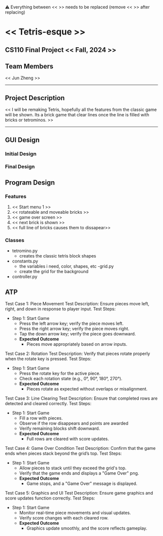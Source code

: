 
:warning: Everything between << >> needs to be replaced (remove << >> after replacing)

# << Tetris-esque >>
## CS110 Final Project  << Fall, 2024 >>

## Team Members

<< Jun Zheng >>

***

## Project Description

<< I will be remaking Tetris, hopefully all the features from the classic game will be shown. Its a brick game that clear lines once the line is filled with bricks or tetrominos. >>

***    

## GUI Design

### Initial Design



### Final Design



## Program Design

### Features

1. << Start menu 1 >>
2. << rotateable and moveable bricks >>
3. << game over screen >>
4. << next brick is shown >>
5. << full line of bricks causes them to dissapear>>

### Classes

- tetromino.py
  - creates the classic tetris block shapes
- constants.py 
  - the variables i need, color, shapes, etc
-grid.py
  - create the grid for the background
- controller.py

## ATP

Test Case 1: Piece Movement
Test Description: Ensure pieces move left, right, and down in response to player input.
Test Steps:
- Step 1: Start Game
  - Press the left arrow key; verify the piece moves left.
  - Press the right arrow key; verify the piece moves right.
  - Tap the down arrow key; verify the piece goes downward.
  - **Expected Outcome**
    - Pieces move appropriately based on arrow inputs.

Test Case 2: Rotation
Test Description: Verify that pieces rotate properly when the rotate key is pressed.
Test Steps:
- Step 1: Start Game
  - Press the rotate key for the active piece.
  - Check each rotation state (e.g., 0°, 90°, 180°, 270°).
  - **Expected Outcome**
    - Pieces rotate as expected without overlaps or misalignment.

Test Case 3: Line Clearing
Test Description: Ensure that completed rows are detected and cleared correctly.
Test Steps:
- Step 1: Start Game
  - Fill a row with pieces.
  - Observe if the row disappears and points are awarded
  - Verify remaining blocks shift downward.
  - **Expected Outcome**
    - Full rows are cleared with score updates.

Test Case 4: Game Over Condition
Test Description: Confirm that the game ends when pieces stack beyond the grid’s top.
Test Steps:
- Step 1: Start Game
  - Allow pieces to stack until they exceed the grid's top.
  - Verify that the game ends and displays a "Game Over" png.
  - **Expected Outcome**
    - Game stops, and a "Game Over" message is displayed.

Test Case 5: Graphics and UI
Test Description: Ensure game graphics and score updates function correctly.
Test Steps:
- Step 1: Start Game
  - Monitor real-time piece movements and visual updates.
  - Verify score changes with each cleared row.
  - **Expected Outcome**
    - Graphics update smoothly, and the score reflects gameplay.

